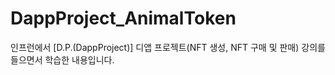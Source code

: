 # DappProject_AnimalToken
인프런에서 [D.P.(DappProject)] 디앱 프로젝트(NFT 생성, NFT 구매 및 판매) 강의를 들으면서 학습한 내용입니다.

